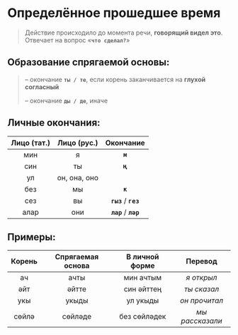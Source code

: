 # Определённое прошедшее время

> Действие происходило до момента речи, **говорящий видел это**. Отвечает на вопрос «**`что сделал?`**»

## Образование спрягаемой основы:
> – окончание **`ты / те`**, если корень заканчивается на **глухой согласный**
>
> – окончание **`ды / де`**, иначе

## Личные окончания:

| Лицо (тат.) |	Лицо (рус.) |	Окончание |
|:-----------:|:-----------:|:---------:|
| мин  |	я            |	**`м`**
| син  |	ты           |	**`ң`**
| ул   |	он, она, оно |	
| без  |	мы           |	**`к`**
| сез  |	вы           |	**`гыз`** / **`гез`**
| алар |	они          |	**`лар`** / **`ләр`**

## Примеры:
| Корень |	Спрягаемая основа |	В личной форме | Перевод |
|:------:|:------------------:|:--------------:|:-------:|
| ач  | ачты	|	мин ачтым | *я открыл* |
| әйт  |	әйтте |	син әйттең | *ты сказал* |
| укы   |	укыды |	ул укыды | *он прочитал* |
| сөйлә  |	сөйләде |	без сөйләдек | *мы рассказали* |
